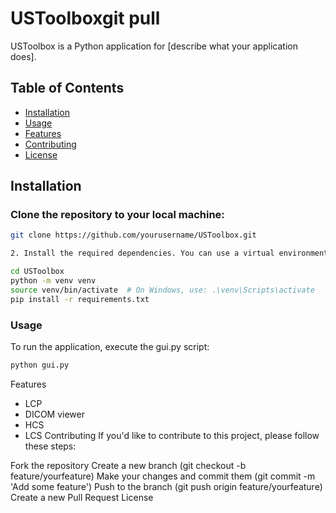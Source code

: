 # USToolboxgit pull
USToolbox is a Python application for [describe what your application does].

## Table of Contents

- [Installation](#installation)
- [Usage](#usage)
- [Features](#features)
- [Contributing](#contributing)
- [License](#license)

## Installation

### Clone the repository to your local machine:

```bash
git clone https://github.com/yourusername/USToolbox.git

2. Install the required dependencies. You can use a virtual environment to manage dependencies:
```
```bash
cd USToolbox
python -m venv venv
source venv/bin/activate  # On Windows, use: .\venv\Scripts\activate
pip install -r requirements.txt
```
### Usage
To run the application, execute the gui.py script:

```bash
python gui.py
```

Features
- LCP
- DICOM viewer
- HCS
- LCS
Contributing
If you'd like to contribute to this project, please follow these steps:

Fork the repository
Create a new branch (git checkout -b feature/yourfeature)
Make your changes and commit them (git commit -m 'Add some feature')
Push to the branch (git push origin feature/yourfeature)
Create a new Pull Request
License







